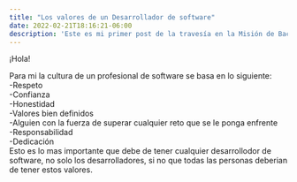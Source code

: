 ```yaml
---
title: "Los valores de un Desarrollador de software"
date: 2022-02-21T18:16:21-06:00
description: 'Este es mi primer post de la travesía en la Misión de Backend con Node JS de Launch X.'
---
```


¡Hola!  

Para mi la cultura de un profesional de software se basa en lo siguiente:  
-Respeto  
-Confianza  
-Honestidad  
-Valores bien definidos  
-Alguien con la fuerza de superar cualquier reto que se le ponga enfrente  
-Responsabilidad  
-Dedicación  
Esto es lo mas importante que debe de tener cualquier desarrollodor de software, no solo los desarrolladores, si no que todas las personas deberian de tener estos valores.
